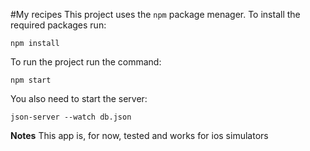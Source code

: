 #My recipes
This project uses the `npm` package menager. To install the required packages run:

```
npm install
```

To run the project run the command:
```
npm start
```

You also need to start the server:
```
json-server --watch db.json
```

**Notes**
This app is, for now, tested and works for ios simulators